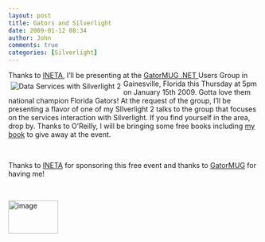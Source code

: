 ```yaml
---
layout: post
title: Gators and Silverlight
date: 2009-01-12 08:34
author: John
comments: true
categories: [Silverlight]
---
```

<p>Thanks to <a href="http://ineta.org">INETA</a>, I’ll be presenting at the <a href="http://gatormug.org/">GatorMUG .NET </a><a href="http://www.amazon.com/exec/obidos/ASIN/0596523092/johnpanet-20"><img style="display: inline; margin: 5px" alt="Data Services with Silverlight 2" src="/wp-content/uploads/images/Data%20Services%20With%20Silverlight%202%20-%20Amazon%20cover.-%20Small.png" align="left" border="0" /></a>Users Group in Gainesville, Florida this Thursday at 5pm on January 15th 2009</a>. Gotta love them national champion Florida Gators! At the request of the group, I’ll be presenting a flavor of one of my SIlverlight 2 talks to the group that focuses on the services interaction with Silverlight. If you find yourself in the area, drop by. Thanks to O’Reilly, I will be bringing some free books including <a href="http://www.amazon.com/exec/obidos/ASIN/0596523092/johnpanet-20">my book</a> to give away at the event.</p>  <p>&#160;</p>  <p> Thanks to <a href="http://www.ineta.org/">INETA</a> for sponsoring this free event and thanks to <a href="http://gatormug.org/">GatorMUG</a> for having me!</p>  <p>&#160;</p>  <p><a href="http://ineta.org"><img title="image" height="67" alt="image" src="/wp-content/uploads/files/media/image/WindowsLiveWriter/Events_13B45/image4_thumb.png" width="100" border="0" /></a></p>

